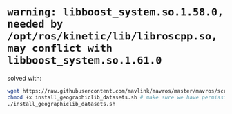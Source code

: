 # `warning: libboost_system.so.1.58.0, needed by /opt/ros/kinetic/lib/libroscpp.so, may conflict with libboost_system.so.1.61.0`

solved with:
```sh
wget https://raw.githubusercontent.com/mavlink/mavros/master/mavros/scripts/install_geographiclib_datasets.sh
chmod +x install_geographiclib_datasets.sh # make sure we have permissions
./install_geographiclib_datasets.sh
```

